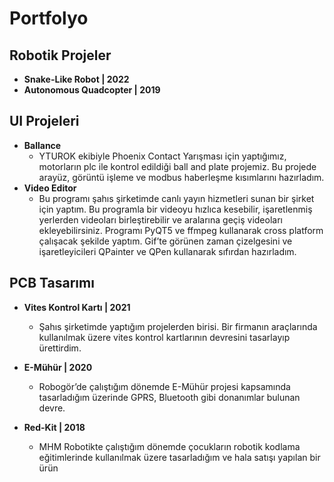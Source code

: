 # Portfolyo

## Robotik Projeler
 - **Snake-Like Robot | 2022**
 - **Autonomous Quadcopter | 2019**
 

## UI Projeleri
 - **Ballance**
    - YTUROK ekibiyle Phoenix Contact Yarışması için yaptığımız, motorların plc ile kontrol edildiği ball and plate projemiz. Bu projede arayüz, görüntü işleme ve modbus haberleşme kısımlarını hazırladım. 
 - **Video Editor**
    - Bu programı şahıs şirketimde canlı yayın hizmetleri sunan bir şirket için yaptım. Bu programla bir videoyu hızlıca kesebilir, işaretlenmiş yerlerden videoları birleştirebilir ve aralarına geçiş videoları ekleyebilirsiniz. Programı PyQT5 ve ffmpeg kullanarak cross platform çalışacak şekilde yaptım. Gif’te görünen zaman çizelgesini ve işaretleyicileri QPainter ve QPen kullanarak sıfırdan hazırladım. 

## PCB Tasarımı
 - **Vites Kontrol Kartı | 2021**
    - Şahıs şirketimde yaptığım projelerden birisi. Bir firmanın araçlarında kullanılmak üzere vites kontrol kartlarının devresini tasarlayıp ürettirdim.  

 - **E-Mühür | 2020**
    - Robogör’de çalıştığım dönemde E-Mühür projesi kapsamında tasarladığım üzerinde GPRS, Bluetooth gibi donanımlar bulunan devre. 

 - **Red-Kit | 2018**
    - MHM Robotikte çalıştığım dönemde çocukların robotik kodlama eğitimlerinde kullanılmak üzere tasarladığım ve hala satışı yapılan bir ürün 